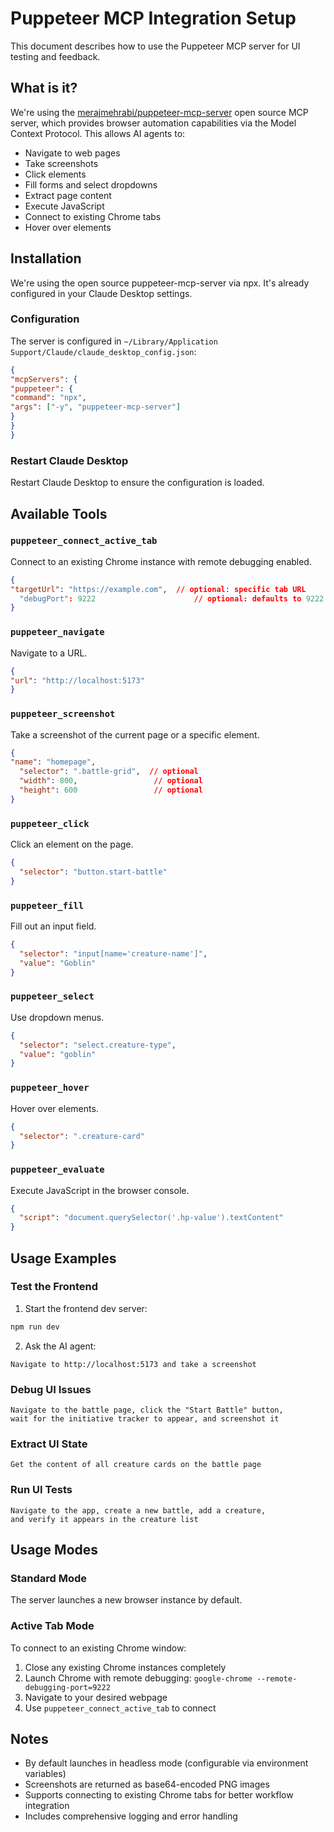 # Puppeteer MCP Integration Setup

This document describes how to use the Puppeteer MCP server for UI testing and feedback.

## What is it?

We're using the [merajmehrabi/puppeteer-mcp-server](https://github.com/merajmehrabi/puppeteer-mcp-server) open source MCP server, which provides browser automation capabilities via the Model Context Protocol. This allows AI agents to:
- Navigate to web pages
- Take screenshots
- Click elements
- Fill forms and select dropdowns
- Extract page content
- Execute JavaScript
- Connect to existing Chrome tabs
- Hover over elements

## Installation

We're using the open source puppeteer-mcp-server via npx. It's already configured in your Claude Desktop settings.

### Configuration

The server is configured in `~/Library/Application Support/Claude/claude_desktop_config.json`:

```json
{
"mcpServers": {
"puppeteer": {
"command": "npx",
"args": ["-y", "puppeteer-mcp-server"]
}
}
}
```

### Restart Claude Desktop

Restart Claude Desktop to ensure the configuration is loaded.

## Available Tools

### `puppeteer_connect_active_tab`
Connect to an existing Chrome instance with remote debugging enabled.
```json
{
"targetUrl": "https://example.com",  // optional: specific tab URL
  "debugPort": 9222                      // optional: defaults to 9222
}
```

### `puppeteer_navigate`
Navigate to a URL.
```json
{
"url": "http://localhost:5173"
}
```

### `puppeteer_screenshot`
Take a screenshot of the current page or a specific element.
```json
{
"name": "homepage",
  "selector": ".battle-grid",  // optional
  "width": 800,                 // optional
  "height": 600                 // optional
}
```

### `puppeteer_click`
Click an element on the page.
```json
{
  "selector": "button.start-battle"
}
```

### `puppeteer_fill`
Fill out an input field.
```json
{
  "selector": "input[name='creature-name']",
  "value": "Goblin"
}
```

### `puppeteer_select`
Use dropdown menus.
```json
{
  "selector": "select.creature-type",
  "value": "goblin"
}
```

### `puppeteer_hover`
Hover over elements.
```json
{
  "selector": ".creature-card"
}
```

### `puppeteer_evaluate`
Execute JavaScript in the browser console.
```json
{
  "script": "document.querySelector('.hp-value').textContent"
}
```

## Usage Examples

### Test the Frontend

1. Start the frontend dev server:
```bash
npm run dev
```

2. Ask the AI agent:
```
Navigate to http://localhost:5173 and take a screenshot
```

### Debug UI Issues

```
Navigate to the battle page, click the "Start Battle" button, 
wait for the initiative tracker to appear, and screenshot it
```

### Extract UI State

```
Get the content of all creature cards on the battle page
```

### Run UI Tests

```
Navigate to the app, create a new battle, add a creature, 
and verify it appears in the creature list
```

## Usage Modes

### Standard Mode
The server launches a new browser instance by default.

### Active Tab Mode
To connect to an existing Chrome window:
1. Close any existing Chrome instances completely
2. Launch Chrome with remote debugging: `google-chrome --remote-debugging-port=9222`
3. Navigate to your desired webpage
4. Use `puppeteer_connect_active_tab` to connect

## Notes

- By default launches in headless mode (configurable via environment variables)
- Screenshots are returned as base64-encoded PNG images
- Supports connecting to existing Chrome tabs for better workflow integration
- Includes comprehensive logging and error handling
